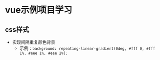 # vue示例项目学习

## css样式

- 实现间隔重复颜色背景
  - 示例：`background: repeating-linear-gradient(0deg, #fff 0, #fff 1%, #eee 1%, #eee 2%);`

